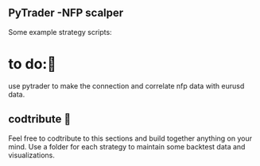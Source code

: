 ##  PyTrader -NFP scalper
Some example strategy scripts:

# to do:👋
use pytrader to make the connection and correlate nfp data with eurusd data. 


## codtribute 🌊
Feel free to codtribute to this sections and build together anything on your mind.
Use a folder for each strategy to maintain some backtest data and visualizations.
